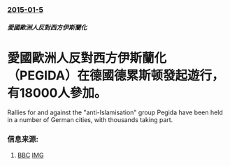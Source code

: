 ### [2015-01-5](/news/2015/01/5/index.md)

##### 愛國歐洲人反對西方伊斯蘭化
#  愛國歐洲人反對西方伊斯蘭化（PEGIDA）在德國德累斯顿發起遊行，有18000人參加。 

Rallies for and against the "anti-Islamisation" group Pegida have been held in a number of German cities, with thousands taking part.


### 信息来源:

1. [BBC](http://www.bbc.co.uk/news/world-europe-30685842) [IMG](https://ichef.bbci.co.uk/news/1024/media/images/80078000/jpg/_80078468_hi025288693.jpg)
